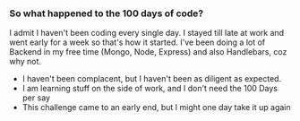 ### So what happened to the 100 days of code?
I admit I haven't been coding every single day. I stayed till late at work and went early for a week so that's how it started. I've been doing a lot of Backend in my free time (Mongo, Node, Express) and also Handlebars, coz why not. 

- I haven't been complacent, but I haven't been as diligent as expected.
- I am learning stuff on the side of work, and I don't need the 100 Days per say
- This challenge came to an early end, but I might one day take it up again
